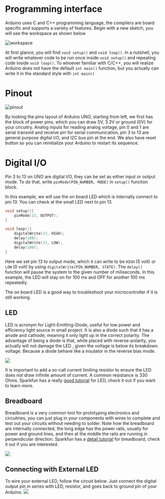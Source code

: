 # Programming interface

Arduino uses C and C++ programming language, the compilers are board specific and supports a variety of features. Begin with a new sketch, you will see the workspace as shown below

![workspace](https://github.com/unl-robotic/arduino101/blob/master/images/arduino005.PNG "figure1")

At first glance, you will find `void setup()` and `void loop()`. In a nutshell, you will write whatever code to be run once inside `void setup()` and repeating code inside `void loop()`. To whoever familiar with C/C++, you will realize Arduino does not have the default `int main()` function, but you actually can write it in the standard style with `int main()`

# Pinout
![pinout](https://github.com/unl-robotic/arduino101/blob/master/images/arduino006.PNG "figure2" )

By looking the pins layout of Arduino UNO, starting from left, we first has the block of power pins, which you can draw 5V, 3.3V or ground (0V) for your circuitry. Analog inputs for reading analog voltage, pin 0 and 1 are serial transmit and receive pin for serial communication, pin 3 to 13 are general purpose digital I/O, and I2C bus pin at the end. We also have reset button so you can reinitialize your Arduino to restart its sequence.

# Digital I/O
Pin 3 to 13 on UNO are digital I/O, they can be set as either input or output mode. To do that, write `pinMode(PIN_NUMBER, MODE)` in `setup()` function block. 

In this example, we will use the on board LED which is internally connect to pin 13. You can check at the small LED next to pin 13.
```C
void setup(){
    pinMode(13, OUTPUT);
}

void loop(){
    digitalWrite(13, HIGH);
    delay(100);
    digitalWrite(13, LOW);
    delay(100);
}
```
Here we set pin 13 to output mode, which it can write to be `HIGH` (5 volt) or `LOW` (0 volt) by using `digitalWrite(PIN_NUMBER, STATE)`. The `delay()` function will pause the system to the given number of miliseconds. In this example, the LED will stay on for 100 ms and OFF for another 100 ms repeatedly.

The on board LED is a good way to troubleshoot your microcontroller if it is still working. 

## LED
LED is acronym for Light-Emitting-Diode, useful for low power and efficiency light source in small project. It is also a diode such that it has a anode and cathode, meaning it only light up in the correct polarity. The advantage of being a diode is that, while placed with reverse-polarity, you actually will not damage the LED , given the voltage is below its breakdown voltage. Because a diode behave like a insulator in the reverse bias mode.

![](https://cdn.sparkfun.com/assets/c/5/7/2/7/51f1c87ace395fea20000004.png)

It is important to add a so-call current limiting resistor to ensure the LED does not draw infinite amount of current. A common resistance is 330 Ohms. Sparkfun has a really [good tutorial](https://learn.sparkfun.com/tutorials/light-emitting-diodes-leds/all) for LED, check it out if you want to learn more.

## Breadboard
Breadboard is a very common tool for prototyping electronics and circuitries, you can just plug in your components with wires to complete and test out your circuits without needing to solder. Note how the breadboard are internally connected, the long edge has the power rails, usually for power and ground lines, and then at the middle the rails are running in perpendicular direction. Sparkfun has a [detail tutorial](https://learn.sparkfun.com/tutorials/how-to-use-a-breadboard/all) for breadboard, check it out if you are interested.

![](http://wiring.org.co/learning/tutorials/breadboard/imgs/breadboard-02.jpg)

## Connecting with External LED
To wire your external LED, follow the circuit below. Just connect the digital output pin in series with LED, resistor, and goes back to ground pin of your Arduino.
![](https://cdn.instructables.com/F60/IZJJ/I8ZQZMO9/F60IZJJI8ZQZMO9.LARGE.jpg?auto=webp&&frame=1&fit=bounds) 

